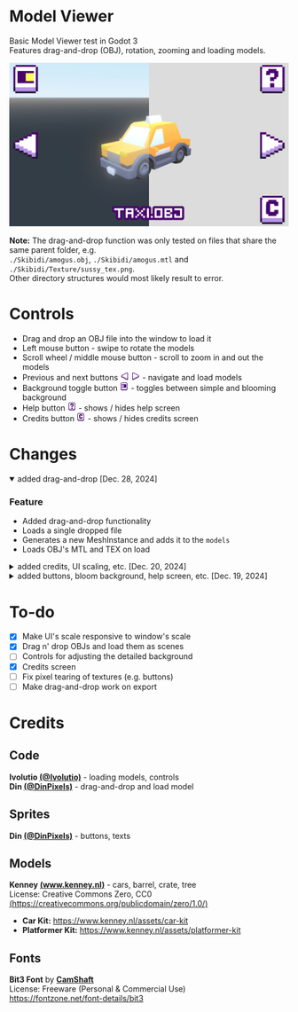 # Model Viewer
Basic Model Viewer test in Godot 3  
Features drag-and-drop (OBJ), rotation, zooming and loading models.

![app detailed and simple preview](/model_viewer_preview.png)

**Note:** The drag-and-drop function was only tested on files that share the same parent folder, e.g.  
`./Skibidi/amogus.obj`, `./Skibidi/amogus.mtl` and `./Skibidi/Texture/sussy_tex.png`.  
Other directory structures would most likely result to error.

# Controls
- Drag and drop an OBJ file into the window to load it
- Left mouse button - swipe to rotate the models
- Scroll wheel / middle mouse button - scroll to zoom in and out the models
- Previous and next buttons ![previous button sprite](/Assets/Images/prev_btn.png) ![next button sprite](/Assets/Images/next_btn.png) - navigate and load models
- Background toggle button ![toggle background button sprite](/Assets/Images/turn_off_btn.png) - toggles between simple and blooming background
- Help button ![help toggle button sprite](/Assets/Images/help_btn.png) - shows / hides help screen
- Credits button ![credits toggle button sprite](/Assets/Images/credits_btn.png) - shows / hides credits screen

# Changes

<details open>
<summary>added drag-and-drop [Dec. 28, 2024]</summary>
<h3>Feature</h3>

- Added drag-and-drop functionality
- Loads a single dropped file
- Generates a new MeshInstance and adds it to the `models`
- Loads OBJ's MTL and TEX on load

</details>

<details>
<summary>added credits, UI scaling, etc. [Dec. 20, 2024]</summary>
<h3>UI</h3>

- Fixed UI scaling to be responsive to window's size
- Changed UI's default scale to 2x
    - In order to be clear on smaller window sizes
- Added credits screen of the authors and assets
- Changed the toggle background button's sprites
    - In order to take less space visually

</details>

<details>
<summary>added buttons, bloom background, help screen, etc. [Dec. 19, 2024]</summary>
<h3>UI</h3>

- Fixed buttons' positions when scaling the window
- Added more buttons (e.g. background and help toggle)
- Added sprites for buttons
- Added text to show model's filename
- Added a detailed background with bloom to test models with lightings
- Used Bit3 font for texts

<h3>Models</h3>

- Removed models from initial fork due to the rights

<h3>Code</h3>

- Added/cleaned some lines of code

</details>

# To-do
- [x] Make UI's scale responsive to window's scale
- [x] Drag n' drop OBJs and load them as scenes
- [ ] Controls for adjusting the detailed background
- [x] Credits screen
- [ ] Fix pixel tearing of textures (e.g. buttons)
- [ ] Make drag-and-drop work on export

# Credits
## Code
**Ivolutio [(@Ivolutio)](https://twitter.com/Ivolutio)** - loading models, controls  
**Din [(@DinPixels)](https://bsky.app/profile/dinpixels.bsky.social)** - drag-and-drop and load model

## Sprites
**Din [(@DinPixels)](https://bsky.app/profile/dinpixels.bsky.social)** - buttons, texts

## Models
**Kenney [(www.kenney.nl)](https://www.kenney.nl)** - cars, barrel, crate, tree  
License: Creative Commons Zero, CC0 [(https://creativecommons.org/publicdomain/zero/1.0/)](https://creativecommons.org/publicdomain/zero/1.0/)
- **Car Kit:** <https://www.kenney.nl/assets/car-kit>
- **Platformer Kit:** <https://www.kenney.nl/assets/platformer-kit>

## Fonts
**Bit3 Font** by **[CamShaft](https://www.fontsc.com/font/designer/camshaft)**  
License: Freeware (Personal & Commercial Use)  
<https://fontzone.net/font-details/bit3>